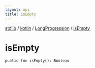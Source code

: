 ```yaml
---
layout: api
title: isEmpty
---
```

[stdlib](../../index.html) / [kotlin](../index.html) / [LongProgression](index.html) / [isEmpty](isEmpty.html)

# isEmpty

```
public fun isEmpty(): Boolean
```
